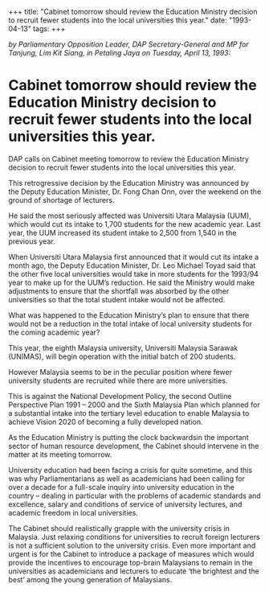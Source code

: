 +++ 
title: "Cabinet tomorrow should review the Education Ministry decision to recruit fewer students into the local universities this year."
date: "1993-04-13"
tags:
+++

_by Parliamentary Opposition Leader, DAP Secretary-General and MP for Tanjung, Lim Kit Siang, in Petaling Jaya on Tuesday, April 13, 1993:_

# Cabinet tomorrow should review the Education Ministry decision to recruit fewer students into the local universities this year.

DAP calls on Cabinet meeting tomorrow to review the Education Ministry decision to recruit fewer students into the local universities this year.</u>

This retrogressive decision by the Education Ministry was announced by the Deputy Education Minister, Dr. Fong Chan Onn, over the weekend on the ground of shortage of lecturers.

He said the most seriously affected was Universiti Utara Malaysia (UUM), which would cut its intake to 1,700 students for the new academic year. Last year, the UUM increased its student intake to 2,500 from 1,540 in the previous year.

When Universiti Utara Malaysia first announced that it would cut its intake a month ago, the Deputy Education Minister, Dr. Leo Michael Toyad said that the other five local universities would take in more students for the 1993/94 year to make up for the UUM’s reduction. He said the Ministry would make adjustments to ensure that the shortfall was absorbed by the other universities so that the total student intake would not be affected.

What was happened to the Education Ministry’s plan to ensure that there would not be a reduction in the total intake of local university students for the coming academic year?

This year, the eighth Malaysia university, Universiti Malaysia Sarawak (UNIMAS), will begin operation with the initial batch of 200 students.

However Malaysia seems to be in the peculiar position where fewer university students are recruited while there are more universities.

This is against the National Development Policy, the second Outline Perspective Plan 1991 – 2000 and the Sixth Malaysia Plan which planned for a substantial intake into the tertiary level education to enable Malaysia to achieve Vision 2020 of becoming a fully developed nation.

As the Education Ministry is putting the clock backwardsin the important sector of human resource development, the Cabinet should intervene in the matter at its meeting tomorrow.

University education had been facing a crisis for quite sometime, and this was why Parliamentarians as well as academicians had been calling for over a decade for a full-scale inquiry into university education in the country – dealing in particular with the problems of academic standards and excellence, salary and conditions of service of university lectures, and academic freedom in local universities.

The Cabinet should realistically grapple with the university crisis in Malaysia. Just relaxing conditions for universities to recruit foreign lecturers is not a sufficient solution to the university crisis. Even more important and urgent is for the Cabinet to introduce a package of measures which would provide the incentives to  encourage top-brain Malaysians to remain in the universities as academicians and lecturers to educate ‘the brightest and the best’ among the young generation of Malaysians.
 
